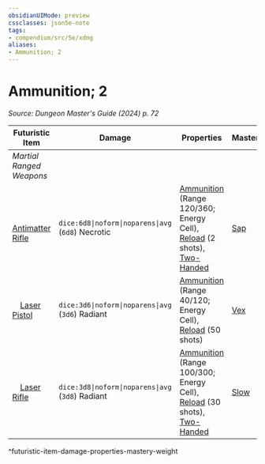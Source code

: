 ```yaml
---
obsidianUIMode: preview
cssclasses: json5e-note
tags:
- compendium/src/5e/xdmg
aliases:
- Ammunition; 2
---
```

# Ammunition; 2
*Source: Dungeon Master's Guide (2024) p. 72* 

| Futuristic Item | Damage | Properties | Mastery | Weight |
|-----------------|--------|------------|---------|--------|
| *Martial Ranged Weapons* |
| &emsp;[Antimatter Rifle](/3-Mechanics/CLI/items/antimatter-rifle-xdmg.md) | `dice:6d8\|noform\|noparens\|avg` (`6d8`) Necrotic | [Ammunition](item-properties.md#Ammunition) (Range 120/360; Energy Cell), [Reload](item-properties.md#Reload) (2 shots), [Two-Handed](item-properties.md#Two-Handed) | [Sap](item-mastery.md#Sap) | 10 lb. |
| &emsp;[Laser Pistol](/3-Mechanics/CLI/items/laser-pistol-xdmg.md) | `dice:3d6\|noform\|noparens\|avg` (`3d6`) Radiant | [Ammunition](item-properties.md#Ammunition) (Range 40/120; Energy Cell), [Reload](item-properties.md#Reload) (50 shots) | [Vex](item-mastery.md#Vex) | 2 lb. |
| &emsp;[Laser Rifle](/3-Mechanics/CLI/items/laser-rifle-xdmg.md) | `dice:3d8\|noform\|noparens\|avg` (`3d8`) Radiant | [Ammunition](item-properties.md#Ammunition) (Range 100/300; Energy Cell), [Reload](item-properties.md#Reload) (30 shots), [Two-Handed](item-properties.md#Two-Handed) | [Slow](item-mastery.md#Slow) | 7 lb. |
^futuristic-item-damage-properties-mastery-weight